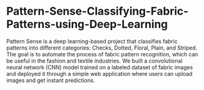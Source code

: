 # Pattern-Sense-Classifying-Fabric-Patterns-using-Deep-Learning


Pattern Sense is a deep learning-based project that classifies fabric patterns into different categories: Checks, Dotted, Floral, Plain, and Striped. The goal is to automate the process of fabric pattern recognition, which can be useful in the fashion and textile industries. We built a convolutional neural network (CNN) model trained on a labeled dataset of fabric images and deployed it through a simple web application where users can upload images and get instant predictions.
